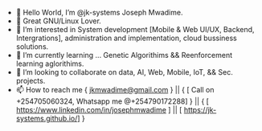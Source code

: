 - 👋 Hello World, I’m @jk-systems Joseph Mwadime.
- 💞️ Great GNU/Linux Lover.
- 👀 I’m interested in System development [Mobile & Web UI/UX, Backend, Intergrations], administration and implementation, cloud bussiness solutions.
- 🌱 I’m currently learning ... Genetic Algorithims && Reenforcement learning aglorithims.
- 💞️ I’m looking to collaborate on data, AI, Web, Mobile, IoT, && Sec. projects.
- 📫 How to reach me { jkmwadime@gmail.com } || { [ Call on +254705060324, Whatsapp me @+254790172288] } || { [ https://www.linkedin.com/in/josephmwadime ] || [ https://jk-systems.github.io/]  }

<!---
jk-systems/jk-systems is a ✨ special ✨ repository because its `README.md` (this file) appears on your GitHub profile.
You can click the Preview link to take a look at your changes.
--->

